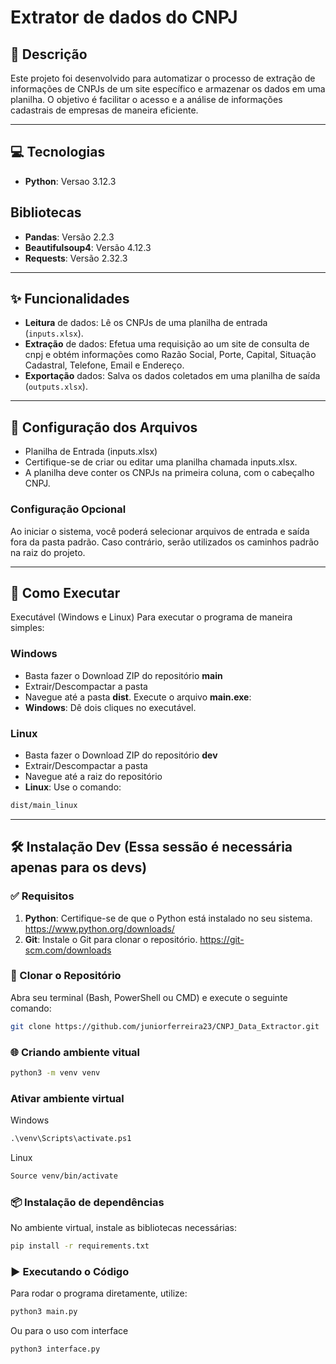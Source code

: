# Extrator de dados do CNPJ

## 📖 Descrição
Este projeto foi desenvolvido para automatizar o processo de extração de informações de CNPJs de um site específico e armazenar os dados em uma planilha. O objetivo é facilitar o acesso e a análise de informações cadastrais de empresas de maneira eficiente.

---

## 💻 Tecnologias
- **Python**: Versao 3.12.3 

## Bibliotecas
- **Pandas**: Versão 2.2.3
- **Beautifulsoup4**: Versão 4.12.3 
- **Requests**: Versão 2.32.3

---

## ✨ Funcionalidades
- **Leitura** de dados: Lê os CNPJs de uma planilha de entrada (`inputs.xlsx`).
- **Extração** de dados: Efetua uma requisição ao um site de consulta de cnpj e obtém informações como Razão Social, Porte, Capital, Situação Cadastral, Telefone, Email e Endereço.
- **Exportação** dados: Salva os dados coletados em uma planilha de saída (`outputs.xlsx`).

---

## 📂 Configuração dos Arquivos
- Planilha de Entrada (inputs.xlsx)
- Certifique-se de criar ou editar uma planilha chamada inputs.xlsx.
- A planilha deve conter os CNPJs na primeira coluna, com o cabeçalho CNPJ.

### Configuração Opcional
Ao iniciar o sistema, você poderá selecionar arquivos de entrada e saída fora da pasta padrão. Caso contrário, serão utilizados os caminhos padrão na raiz do projeto.

---

## 🚀 Como Executar
Executável (Windows e Linux)
Para executar o programa de maneira simples:

### Windows
- Basta fazer o Download ZIP do repositório **main**
- Extrair/Descompactar a pasta
- Navegue até a pasta **dist**.
Execute o arquivo **main.exe**:
- **Windows**: Dê dois cliques no executável.

### Linux
- Basta fazer o Download ZIP do repositório **dev**
- Extrair/Descompactar a pasta
- Navegue até a raiz do repositório
- **Linux**: Use o comando:
```bash
dist/main_linux
```

---

## 🛠 Instalação Dev (Essa sessão é necessária apenas para os devs)

### ✅ Requisitos
1. **Python**: Certifique-se de que o Python está instalado no seu sistema. https://www.python.org/downloads/
2. **Git**: Instale o Git para clonar o repositório. https://git-scm.com/downloads

### 🔄 Clonar o Repositório
Abra seu terminal (Bash, PowerShell ou CMD) e execute o seguinte comando:
```bash
git clone https://github.com/juniorferreira23/CNPJ_Data_Extractor.git
```

### 🌐 Criando ambiente vitual
```bash
python3 -m venv venv
```

### Ativar ambiente virtual
Windows
```cmd
.\venv\Scripts\activate.ps1
```

Linux
```bash
Source venv/bin/activate
```

### 📦 Instalação de dependências
No ambiente virtual, instale as bibliotecas necessárias:
```bash
pip install -r requirements.txt
```

### ▶️  Executando o Código
Para rodar o programa diretamente, utilize:
```bash
python3 main.py
```
Ou para o uso com interface
```bash
python3 interface.py
```

